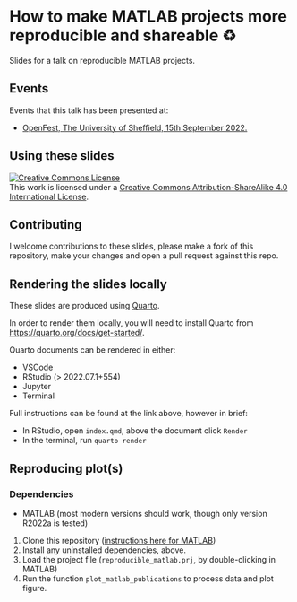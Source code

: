 # How to make MATLAB projects more reproducible and shareable :recycle:

Slides for a talk on reproducible MATLAB projects.


## Events
Events that this talk has been presented at:
* [OpenFest, The University of Sheffield, 15th September 2022.](https://www.davidwilby.dev/reproducible_matlab/openfest2022/)

## Using these slides
<a rel="license" href="http://creativecommons.org/licenses/by-sa/4.0/"><img alt="Creative Commons License" style="border-width:0" src="https://i.creativecommons.org/l/by-sa/4.0/80x15.png" /></a><br />This work is licensed under a <a rel="license" href="http://creativecommons.org/licenses/by-sa/4.0/">Creative Commons Attribution-ShareAlike 4.0 International License</a>.

## Contributing
I welcome contributions to these slides, please make a fork of this repository, make your changes and open a pull request against this repo.

## Rendering the slides locally
These slides are produced using [Quarto](https://quarto.org).

In order to render them locally, you will need to install Quarto from <https://quarto.org/docs/get-started/>.

Quarto documents can be rendered in either:
* VSCode
* RStudio (> 2022.07.1+554)
* Jupyter
* Terminal

Full instructions can be found at the link above, however in brief:
* In RStudio, open `index.qmd`, above the document click `Render`
* In the terminal, run `quarto render`

## Reproducing plot(s)

### Dependencies
* MATLAB (most modern versions should work, though only version R2022a is tested)

1.  Clone this repository ([instructions here for MATLAB](https://uk.mathworks.com/help/simulink/ug/clone-git-repository.html))
2.  Install any uninstalled dependencies, above.
3.  Load the project file (`reproducible_matlab.prj`, by double-clicking in MATLAB)
4.  Run the function `plot_matlab_publications` to process data and plot figure.
